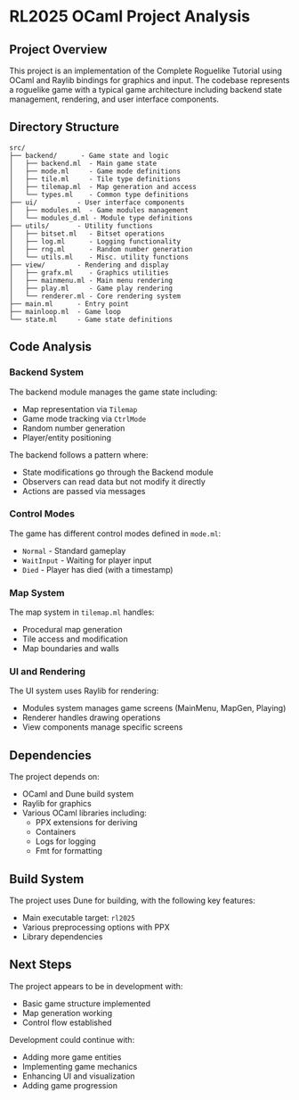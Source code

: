 # RL2025 OCaml Project Analysis

## Project Overview

This project is an implementation of the Complete Roguelike Tutorial using OCaml and Raylib bindings for graphics and input. The codebase represents a roguelike game with a typical game architecture including backend state management, rendering, and user interface components.

## Directory Structure

```
src/
├── backend/      - Game state and logic
│   ├── backend.ml  - Main game state
│   ├── mode.ml     - Game mode definitions
│   ├── tile.ml     - Tile type definitions
│   ├── tilemap.ml  - Map generation and access
│   └── types.ml    - Common type definitions
├── ui/          - User interface components
│   ├── modules.ml  - Game modules management
│   └── modules_d.ml - Module type definitions
├── utils/       - Utility functions
│   ├── bitset.ml   - Bitset operations
│   ├── log.ml      - Logging functionality
│   ├── rng.ml      - Random number generation
│   └── utils.ml    - Misc. utility functions
├── view/        - Rendering and display
│   ├── grafx.ml    - Graphics utilities
│   ├── mainmenu.ml - Main menu rendering
│   ├── play.ml     - Game play rendering
│   └── renderer.ml - Core rendering system
├── main.ml      - Entry point
├── mainloop.ml  - Game loop
└── state.ml     - Game state definitions
```

## Code Analysis

### Backend System

The backend module manages the game state including:

- Map representation via `Tilemap`
- Game mode tracking via `CtrlMode`
- Random number generation
- Player/entity positioning

The backend follows a pattern where:

- State modifications go through the Backend module
- Observers can read data but not modify it directly
- Actions are passed via messages

### Control Modes

The game has different control modes defined in `mode.ml`:

- `Normal` - Standard gameplay
- `WaitInput` - Waiting for player input
- `Died` - Player has died (with a timestamp)

### Map System

The map system in `tilemap.ml` handles:

- Procedural map generation
- Tile access and modification
- Map boundaries and walls

### UI and Rendering

The UI system uses Raylib for rendering:

- Modules system manages game screens (MainMenu, MapGen, Playing)
- Renderer handles drawing operations
- View components manage specific screens

## Dependencies

The project depends on:

- OCaml and Dune build system
- Raylib for graphics
- Various OCaml libraries including:
  - PPX extensions for deriving
  - Containers
  - Logs for logging
  - Fmt for formatting

## Build System

The project uses Dune for building, with the following key features:

- Main executable target: `rl2025`
- Various preprocessing options with PPX
- Library dependencies

## Next Steps

The project appears to be in development with:

- Basic game structure implemented
- Map generation working
- Control flow established

Development could continue with:

- Adding more game entities
- Implementing game mechanics
- Enhancing UI and visualization
- Adding game progression
